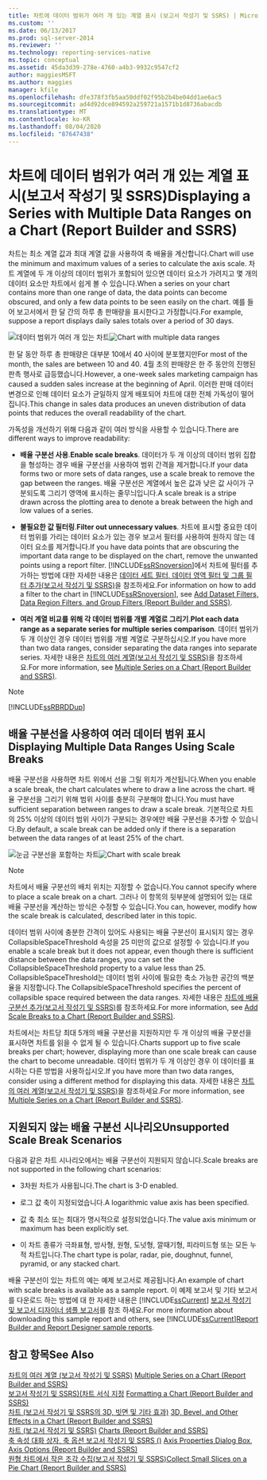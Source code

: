 ```yaml
---
title: 차트에 데이터 범위가 여러 개 있는 계열 표시 (보고서 작성기 및 SSRS) | Microsoft Docs
ms.custom: ''
ms.date: 06/13/2017
ms.prod: sql-server-2014
ms.reviewer: ''
ms.technology: reporting-services-native
ms.topic: conceptual
ms.assetid: 45da3d39-278e-4760-a4b3-9932c9547cf2
author: maggiesMSFT
ms.author: maggies
manager: kfile
ms.openlocfilehash: dfe378f3fb5aa50ddf02f95b2b4be04dd1ae6ac5
ms.sourcegitcommit: ad4d92dce894592a259721a1571b1d8736abacdb
ms.translationtype: MT
ms.contentlocale: ko-KR
ms.lasthandoff: 08/04/2020
ms.locfileid: "87647438"
---
```

# <a name="displaying-a-series-with-multiple-data-ranges-on-a-chart-report-builder-and-ssrs"></a><span data-ttu-id="83370-102">차트에 데이터 범위가 여러 개 있는 계열 표시(보고서 작성기 및 SSRS)</span><span class="sxs-lookup"><span data-stu-id="83370-102">Displaying a Series with Multiple Data Ranges on a Chart (Report Builder and SSRS)</span></span>
  <span data-ttu-id="83370-103">차트는 최소 계열 값과 최대 계열 값을 사용하여 축 배율을 계산합니다.</span><span class="sxs-lookup"><span data-stu-id="83370-103">Chart will use the minimum and maximum values of a series to calculate the axis scale.</span></span> <span data-ttu-id="83370-104">차트 계열에 두 개 이상의 데이터 범위가 포함되어 있으면 데이터 요소가 가려지고 몇 개의 데이터 요소만 차트에서 쉽게 볼 수 있습니다.</span><span class="sxs-lookup"><span data-stu-id="83370-104">When a series on your chart contains more than one range of data, the data points can become obscured, and only a few data points to be seen easily on the chart.</span></span> <span data-ttu-id="83370-105">예를 들어 보고서에서 한 달 간의 하루 총 판매량을 표시한다고 가정합니다.</span><span class="sxs-lookup"><span data-stu-id="83370-105">For example, suppose a report displays daily sales totals over a period of 30 days.</span></span>  
  
 <span data-ttu-id="83370-106">![데이터 범위가 여러 개 있는 차트](../media/rs-multipledatarangeschart.gif "데이터 범위가 여러 개 있는 차트")</span><span class="sxs-lookup"><span data-stu-id="83370-106">![Chart with multiple data ranges](../media/rs-multipledatarangeschart.gif "Chart with multiple data ranges")</span></span>  
  
 <span data-ttu-id="83370-107">한 달 동안 하루 총 판매량은 대부분 10에서 40 사이에 분포했지만</span><span class="sxs-lookup"><span data-stu-id="83370-107">For most of the month, the sales are between 10 and 40.</span></span> <span data-ttu-id="83370-108">4월 초의 판매량은 한 주 동안의 진행된 판촉 행사로 급등했습니다.</span><span class="sxs-lookup"><span data-stu-id="83370-108">However, a one-week sales marketing campaign has caused a sudden sales increase at the beginning of April.</span></span> <span data-ttu-id="83370-109">이러한 판매 데이터 변경으로 인해 데이터 요소가 균일하지 않게 배포되어 차트에 대한 전체 가독성이 떨어집니다.</span><span class="sxs-lookup"><span data-stu-id="83370-109">This change in sales data produces an uneven distribution of data points that reduces the overall readability of the chart.</span></span>  
  
 <span data-ttu-id="83370-110">가독성을 개선하기 위해 다음과 같이 여러 방식을 사용할 수 있습니다.</span><span class="sxs-lookup"><span data-stu-id="83370-110">There are different ways to improve readability:</span></span>  
  
-   <span data-ttu-id="83370-111">**배율 구분선 사용**.</span><span class="sxs-lookup"><span data-stu-id="83370-111">**Enable scale breaks**.</span></span> <span data-ttu-id="83370-112">데이터가 두 개 이상의 데이터 범위 집합을 형성하는 경우 배율 구분선을 사용하여 범위 간격을 제거합니다.</span><span class="sxs-lookup"><span data-stu-id="83370-112">If your data forms two or more sets of data ranges, use a scale break to remove the gap between the ranges.</span></span> <span data-ttu-id="83370-113">배율 구분선은 계열에서 높은 값과 낮은 값 사이가 구분되도록 그리기 영역에 표시하는 줄무늬입니다.</span><span class="sxs-lookup"><span data-stu-id="83370-113">A scale break is a stripe drawn across the plotting area to denote a break between the high and low values of a series.</span></span>  
  
-   <span data-ttu-id="83370-114">**불필요한 값 필터링**.</span><span class="sxs-lookup"><span data-stu-id="83370-114">**Filter out unnecessary values**.</span></span> <span data-ttu-id="83370-115">차트에 표시할 중요한 데이터 범위를 가리는 데이터 요소가 있는 경우 보고서 필터를 사용하여 원하지 않는 데이터 요소를 제거합니다.</span><span class="sxs-lookup"><span data-stu-id="83370-115">If you have data points that are obscuring the important data range to be displayed on the chart, remove the unwanted points using a report filter.</span></span> <span data-ttu-id="83370-116">[!INCLUDE[ssRSnoversion](../../includes/ssrsnoversion-md.md)]에서 차트에 필터를 추가하는 방법에 대한 자세한 내용은 [데이터 세트 필터, 데이터 영역 필터 및 그룹 필터 추가&#40;보고서 작성기 및 SSRS&#41;](add-dataset-filters-data-region-filters-and-group-filters.md)을 참조하세요.</span><span class="sxs-lookup"><span data-stu-id="83370-116">For information on how to add a filter to the chart in [!INCLUDE[ssRSnoversion](../../includes/ssrsnoversion-md.md)], see [Add Dataset Filters, Data Region Filters, and Group Filters &#40;Report Builder and SSRS&#41;](add-dataset-filters-data-region-filters-and-group-filters.md).</span></span>  
  
-   <span data-ttu-id="83370-117">**여러 계열 비교를 위해 각 데이터 범위를 개별 계열로 그리기**.</span><span class="sxs-lookup"><span data-stu-id="83370-117">**Plot each data range as a separate series for multiple series comparison**.</span></span> <span data-ttu-id="83370-118">데이터 범위가 두 개 이상인 경우 데이터 범위를 개별 계열로 구분하십시오.</span><span class="sxs-lookup"><span data-stu-id="83370-118">If you have more than two data ranges, consider separating the data ranges into separate series.</span></span> <span data-ttu-id="83370-119">자세한 내용은 [차트의 여러 계열&#40;보고서 작성기 및 SSRS&#41;](multiple-series-on-a-chart-report-builder-and-ssrs.md)을 참조하세요.</span><span class="sxs-lookup"><span data-stu-id="83370-119">For more information, see [Multiple Series on a Chart &#40;Report Builder and SSRS&#41;](multiple-series-on-a-chart-report-builder-and-ssrs.md).</span></span>  
  
> [!NOTE]  
>  [!INCLUDE[ssRBRDDup](../../includes/ssrbrddup-md.md)]  
  
## <a name="displaying-multiple-data-ranges-using-scale-breaks"></a><span data-ttu-id="83370-120">배율 구분선을 사용하여 여러 데이터 범위 표시</span><span class="sxs-lookup"><span data-stu-id="83370-120">Displaying Multiple Data Ranges Using Scale Breaks</span></span>  
 <span data-ttu-id="83370-121">배율 구분선을 사용하면 차트 위에서 선을 그릴 위치가 계산됩니다.</span><span class="sxs-lookup"><span data-stu-id="83370-121">When you enable a scale break, the chart calculates where to draw a line across the chart.</span></span> <span data-ttu-id="83370-122">배율 구분선을 그리기 위해 범위 사이를 충분히 구분해야 합니다.</span><span class="sxs-lookup"><span data-stu-id="83370-122">You must have sufficient separation between ranges to draw a scale break.</span></span> <span data-ttu-id="83370-123">기본적으로 차트의 25% 이상의 데이터 범위 사이가 구분되는 경우에만 배율 구분선을 추가할 수 있습니다.</span><span class="sxs-lookup"><span data-stu-id="83370-123">By default, a scale break can be added only if there is a separation between the data ranges of at least 25% of the chart.</span></span>  
  
 <span data-ttu-id="83370-124">![눈금 구분선을 포함하는 차트](../media/rs-multipledatarangeschart-scalebreak.gif "눈금 구분선을 포함하는 차트")</span><span class="sxs-lookup"><span data-stu-id="83370-124">![Chart with scale break](../media/rs-multipledatarangeschart-scalebreak.gif "Chart with scale break")</span></span>  
  
> [!NOTE]  
>  <span data-ttu-id="83370-125">차트에서 배율 구분선의 배치 위치는 지정할 수 없습니다.</span><span class="sxs-lookup"><span data-stu-id="83370-125">You cannot specify where to place a scale break on a chart.</span></span> <span data-ttu-id="83370-126">그러나 이 항목의 뒷부분에 설명되어 있는 대로 배율 구분선을 계산하는 방식은 수정할 수 있습니다.</span><span class="sxs-lookup"><span data-stu-id="83370-126">You can, however, modify how the scale break is calculated, described later in this topic.</span></span>  
  
 <span data-ttu-id="83370-127">데이터 범위 사이에 충분한 간격이 있어도 사용되는 배율 구분선이 표시되지 않는 경우 CollapsibleSpaceThreshold 속성을 25 미만의 값으로 설정할 수 있습니다.</span><span class="sxs-lookup"><span data-stu-id="83370-127">If you enable a scale break but it does not appear, even though there is sufficient distance between the data ranges, you can set the CollapsibleSpaceThreshold property to a value less than 25.</span></span> <span data-ttu-id="83370-128">CollapsibleSpaceThreshold는 데이터 범위 사이에 필요한 축소 가능한 공간의 백분율을 지정합니다.</span><span class="sxs-lookup"><span data-stu-id="83370-128">The CollapsibleSpaceThreshold specifies the percent of collapsible space required between the data ranges.</span></span> <span data-ttu-id="83370-129">자세한 내용은 [차트에 배율 구분선 추가&#40;보고서 작성기 및 SSRS&#41;](add-scale-breaks-to-a-chart-report-builder-and-ssrs.md)를 참조하세요.</span><span class="sxs-lookup"><span data-stu-id="83370-129">For more information, see [Add Scale Breaks to a Chart &#40;Report Builder and SSRS&#41;](add-scale-breaks-to-a-chart-report-builder-and-ssrs.md).</span></span>  
  
 <span data-ttu-id="83370-130">차트에서는 차트당 최대 5개의 배율 구분선을 지원하지만 두 개 이상의 배율 구분선을 표시하면 차트를 읽을 수 없게 될 수 있습니다.</span><span class="sxs-lookup"><span data-stu-id="83370-130">Charts support up to five scale breaks per chart; however, displaying more than one scale break can cause the chart to become unreadable.</span></span> <span data-ttu-id="83370-131">데이터 범위가 두 개 이상인 경우 이 데이터를 표시하는 다른 방법을 사용하십시오.</span><span class="sxs-lookup"><span data-stu-id="83370-131">If you have more than two data ranges, consider using a different method for displaying this data.</span></span> <span data-ttu-id="83370-132">자세한 내용은 [차트의 여러 계열&#40;보고서 작성기 및 SSRS&#41;](multiple-series-on-a-chart-report-builder-and-ssrs.md)을 참조하세요.</span><span class="sxs-lookup"><span data-stu-id="83370-132">For more information, see [Multiple Series on a Chart &#40;Report Builder and SSRS&#41;](multiple-series-on-a-chart-report-builder-and-ssrs.md).</span></span>  
  
## <a name="unsupported-scale-break-scenarios"></a><span data-ttu-id="83370-133">지원되지 않는 배율 구분선 시나리오</span><span class="sxs-lookup"><span data-stu-id="83370-133">Unsupported Scale Break Scenarios</span></span>  
 <span data-ttu-id="83370-134">다음과 같은 차트 시나리오에서는 배율 구분선이 지원되지 않습니다.</span><span class="sxs-lookup"><span data-stu-id="83370-134">Scale breaks are not supported in the following chart scenarios:</span></span>  
  
-   <span data-ttu-id="83370-135">3차원 차트가 사용됩니다.</span><span class="sxs-lookup"><span data-stu-id="83370-135">The chart is 3-D enabled.</span></span>  
  
-   <span data-ttu-id="83370-136">로그 값 축이 지정되었습니다.</span><span class="sxs-lookup"><span data-stu-id="83370-136">A logarithmic value axis has been specified.</span></span>  
  
-   <span data-ttu-id="83370-137">값 축 최소 또는 최대가 명시적으로 설정되었습니다.</span><span class="sxs-lookup"><span data-stu-id="83370-137">The value axis minimum or maximum has been explicitly set.</span></span>  
  
-   <span data-ttu-id="83370-138">이 차트 종류가 극좌표형, 방사형, 원형, 도넛형, 깔때기형, 피라미드형 또는 모든 누적 차트입니다.</span><span class="sxs-lookup"><span data-stu-id="83370-138">The chart type is polar, radar, pie, doughnut, funnel, pyramid, or any stacked chart.</span></span>  
  
 <span data-ttu-id="83370-139">배율 구분선이 있는 차트의 예는 예제 보고서로 제공됩니다.</span><span class="sxs-lookup"><span data-stu-id="83370-139">An example of chart with scale breaks is available as a sample report.</span></span> <span data-ttu-id="83370-140">이 예제 보고서 및 기타 보고서를 다운로드 하는 방법에 대 한 자세한 내용은 [!INCLUDE[ssCurrent](../../includes/sscurrent-md.md)] [보고서 작성기 및 보고서 디자이너 샘플 보고서](https://go.microsoft.com/fwlink/?LinkId=198283)를 참조 하세요.</span><span class="sxs-lookup"><span data-stu-id="83370-140">For more information about downloading this sample report and others, see [!INCLUDE[ssCurrent](../../includes/sscurrent-md.md)][Report Builder and Report Designer sample reports](https://go.microsoft.com/fwlink/?LinkId=198283).</span></span>  
  
## <a name="see-also"></a><span data-ttu-id="83370-141">참고 항목</span><span class="sxs-lookup"><span data-stu-id="83370-141">See Also</span></span>  
 <span data-ttu-id="83370-142">[차트의 여러 계열 &#40;보고서 작성기 및 SSRS&#41;](multiple-series-on-a-chart-report-builder-and-ssrs.md) </span><span class="sxs-lookup"><span data-stu-id="83370-142">[Multiple Series on a Chart &#40;Report Builder and SSRS&#41;](multiple-series-on-a-chart-report-builder-and-ssrs.md) </span></span>  
 <span data-ttu-id="83370-143">[보고서 작성기 및 SSRS&#41;&#40;차트 서식 지정](formatting-a-chart-report-builder-and-ssrs.md) </span><span class="sxs-lookup"><span data-stu-id="83370-143">[Formatting a Chart &#40;Report Builder and SSRS&#41;](formatting-a-chart-report-builder-and-ssrs.md) </span></span>  
 <span data-ttu-id="83370-144">[차트 &#40;보고서 작성기 및 SSRS의 3D, 빗면 및 기타 효과&#41;](chart-effects-3d-bevel-and-other-report-builder.md) </span><span class="sxs-lookup"><span data-stu-id="83370-144">[3D, Bevel, and Other Effects in a Chart &#40;Report Builder and SSRS&#41;](chart-effects-3d-bevel-and-other-report-builder.md) </span></span>  
 <span data-ttu-id="83370-145">[차트 &#40;보고서 작성기 및 SSRS&#41;](charts-report-builder-and-ssrs.md) </span><span class="sxs-lookup"><span data-stu-id="83370-145">[Charts &#40;Report Builder and SSRS&#41;](charts-report-builder-and-ssrs.md) </span></span>  
 <span data-ttu-id="83370-146">[축 속성 대화 상자, 축 옵션 보고서 작성기 및 SSRS &#40;&#41;](../axis-properties-dialog-box-axis-options-report-builder-and-ssrs.md) </span><span class="sxs-lookup"><span data-stu-id="83370-146">[Axis Properties Dialog Box, Axis Options &#40;Report Builder and SSRS&#41;](../axis-properties-dialog-box-axis-options-report-builder-and-ssrs.md) </span></span>  
 [<span data-ttu-id="83370-147">원형 차트에서 작은 조각 수집&#40;보고서 작성기 및 SSRS&#41;</span><span class="sxs-lookup"><span data-stu-id="83370-147">Collect Small Slices on a Pie Chart &#40;Report Builder and SSRS&#41;</span></span>](collect-small-slices-on-a-pie-chart-report-builder-and-ssrs.md)  
  
  
